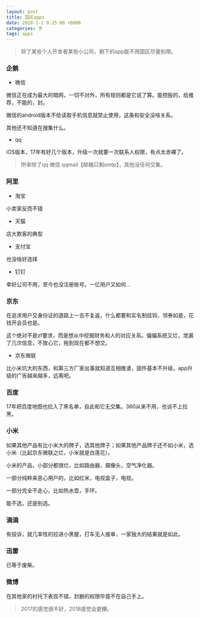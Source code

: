 ```yaml
---
layout: post
title: 国区apps
date: 2018-1-2 9:25:00 +0800
categories: 手
tags: apps
---
```


> 除了某些个人开发者某些小公司，剩下的app能不用国区尽量别用。

### 企鹅

* 微信

微信正在成为最大的暗网，一切不对外，所有规则都是它说了算。能控股的，给推荐，不能的，封。

微信的android版本不给读取手机信息就禁止使用，这条和安全没啥关系。

其他还不知道在搜集什么。

* qq

iOS版本，17年有好几个版本，升级一次就要一次联系人权限，有点太赤裸了。

> 所幸除了qq 微信 qqmail【邮箱只剩smtp】，其他没任何交集。

### 阿里

* 淘宝

小卖家反而不错

* 天猫

店大欺客的典型

* 支付宝

也没啥好选择

* 钉钉

幸好公司不用，至今也没注册账号。一亿用户又如何...

### 京东

在追求用户交身份证的道路上一去不复返，什么都要和实名制挂钩，领券如是，花钱开会员也是。

这个绝对不是zf要求，而是想从中挖掘财务和人的对应关系。偏偏系统又烂，泄漏了几次信息，不放心它，拖到现在都不想交。

* 京东微联

比小米坑大的东西，和第三方厂家出事就知道互相推诿，固件基本不升级，app升级的广告越来越多，远离吧。

### 百度

17年把百度地图也拉入了黑名单，自此和它无交集。360从来不用，也谈不上拉黑。

### 小米

如果其他产品有比小米大的牌子，选其他牌子；如果其他产品牌子还不如小米，选小米（比起京东微联之烂，小米就是白莲花）。

小米的产品，小部分都很烂，比如路由器，摄像头，空气净化器。

一部分纯粹来恶心用户的，比如红米，电视盒子，电视。

一部分完全不走心，比如热水壶，手环。

能不选，还是别选。

### 滴滴

有投诉，就几率性的拉进小黑屋，打车无人接单，一家独大的结果就是如此。

### 迅雷

已等于废柴。

### 微博

在其他家的衬托下表现不错，封删的权限毕竟不在自己手上。

> 2017的感觉很不好，2018感觉会更糟。